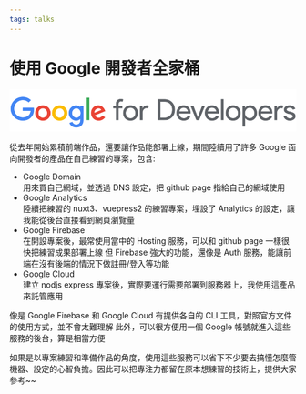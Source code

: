 ```yaml
---
tags: talks
---
```


<div class='articleWrapper'>

<div class='d-none'>

# 使用 Google 開發者全家桶

</div>

![](./imgs/GoogleDevIcon.svg)

從去年開始累積前端作品，還要讓作品能部署上線，期間陸續用了許多 Google 面向開發者的產品在自己練習的專案，包含:

- Google Domain  
  用來買自己網域，並透過 DNS 設定，把 github page 指給自己的網域使用
- Google Analytics  
  陸續把練習的 nuxt3、vuepress2 的練習專案，埋設了 Analytics 的設定，讓我能從後台直接看到網頁瀏覽量
- Google Firebase  
  在開設專案後，最常使用當中的 Hosting 服務，可以和 github page 一樣很快把練習成果部署上線
  但 Firebase 強大的功能，還像是 Auth 服務，能讓前端在沒有後端的情況下做註冊/登入等功能
- Google Cloud  
  建立 nodjs express 專案後，實際要運行需要部署到服務器上，我使用這產品來託管應用

像是 Google Firebase 和 Google Cloud 有提供各自的 CLI 工具，對照官方文件的使用方式，並不會太難理解
此外，可以很方便用一個 Google 帳號就進入這些服務的後台，算是相當方便

如果是以專案練習和準備作品的角度，使用這些服務可以省下不少要去搞懂怎麼管機器、設定的心智負擔。因此可以把專注力都留在原本想練習的技術上，提供大家參考~~

</div>
